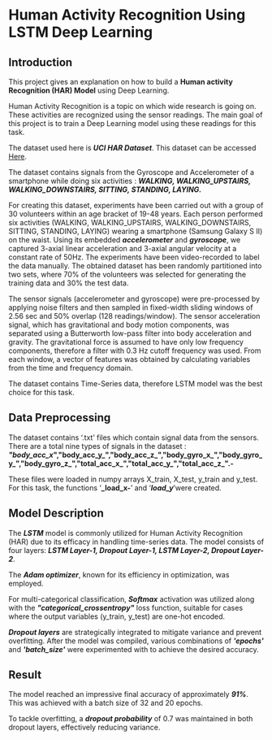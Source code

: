 # Human Activity Recognition Using LSTM Deep Learning

## Introduction

This project gives an explanation on how to build a **Human activity Recognition (HAR) Model** using Deep Learning. 

Human Activity Recognition is a topic on which wide research is going on. These activities are recognized using the sensor readings. The main goal of this project is to train a Deep Learning model using these readings for this task.

The dataset used here is **_UCI HAR Dataset_**. This dataset can be accessed [Here](https://archive.ics.uci.edu/dataset/240/human+activity+recognition+using+smartphones).

The dataset contains signals from the Gyroscope and Accelerometer of a smartphone while doing six activities : **_WALKING, WALKING_UPSTAIRS, WALKING_DOWNSTAIRS, SITTING, STANDING, LAYING._**

For creating this dataset, experiments have been carried out with a group of 30 volunteers within an age bracket of 19-48 years. Each person performed six activities (WALKING, WALKING_UPSTAIRS, WALKING_DOWNSTAIRS, SITTING, STANDING, LAYING) wearing a smartphone (Samsung Galaxy S II) on the waist. Using its embedded **_accelerometer_** and **_gyroscope_**, we captured 3-axial linear acceleration and 3-axial angular velocity at a constant rate of 50Hz. The experiments have been video-recorded to label the data manually. The obtained dataset has been randomly partitioned into two sets, where 70% of the volunteers was selected for generating the training data and 30% the test data. 

The sensor signals (accelerometer and gyroscope) were pre-processed by applying noise filters and then sampled in fixed-width sliding windows of 2.56 sec and 50% overlap (128 readings/window). The sensor acceleration signal, which has gravitational and body motion components, was separated using a Butterworth low-pass filter into body acceleration and gravity. The gravitational force is assumed to have only low frequency components, therefore a filter with 0.3 Hz cutoff frequency was used. From each window, a vector of features was obtained by calculating variables from the time and frequency domain.

The dataset contains Time-Series data, therefore LSTM model was the best choice for this task.


## Data Preprocessing

The dataset contains ‘.txt’ files which contain signal data from the sensors.
There are a total nine types of signals in the dataset : **_"body_acc_x_","body_acc_y_","body_acc_z_","body_gyro_x_","body_gyro_y_","body_gyro_z_","total_acc_x_","total_acc_y_","total_acc_z_".-**

 These files were loaded in numpy arrays X_train, X_test, y_train and y_test. 
For this task, the functions ‘**_load_x-**’ and ‘**_load_y_**’were created.


## Model Description

The **_LSTM_** model is commonly utilized for Human Activity Recognition (HAR) due to its efficacy in handling time-series data. The model consists of four layers: **_LSTM Layer-1, Dropout Layer-1, LSTM Layer-2, Dropout Layer-2_**. 

The **_Adam optimizer_**, known for its efficiency in optimization, was employed. 

For multi-categorical classification, **_Softmax_** activation was utilized along with the **_"categorical_crossentropy"_** loss function, suitable for cases where the output variables (y_train, y_test) are one-hot encoded.

**_Dropout layers_** are strategically integrated to mitigate variance and prevent overfitting. After the model was compiled, various combinations of **_'epochs'_** and **_'batch_size'_** were experimented with to achieve the desired accuracy.


## Result

The model reached an impressive final accuracy of approximately **_91%_**. This was achieved with a batch size of 32 and 20 epochs. 

To tackle overfitting, a **_dropout probability_** of 0.7 was maintained in both dropout layers, effectively reducing variance.
